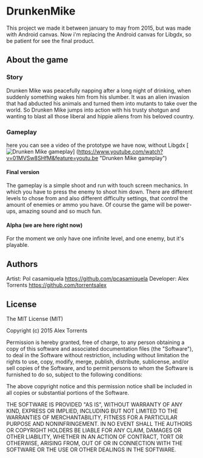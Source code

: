 # DrunkenMike

This project we made it between january to may from 2015, but was made with Android canvas.
Now i'm replacing the Android canvas for Libgdx, so be patient for see the final product.


## About the game 

### Story

Drunken Mike was peacefully napping after a long night of drinking, when suddenly something wakes him from his slumber.
It was an alien invasion that had abducted his animals and turned them into mutants to take over the world.
So Drunken Mike jumps into action with his trusty shotgun and wanting to blast all those liberal and hippie aliens
from his beloved country. 


### Gameplay

here you can see a video of the prototype we have now, without Libgdx
[![Drunken Mike gameplay](http://imgur.com/7WcU91p)]
(https://www.youtube.com/watch?v=01MVSw8SHfM&feature=youtu.be "Drunken Mike gameplay")

#### Final version

The gameplay is a simple shoot and run with touch screen mechanics. 
In which you have to press the enemy to shoot him down. There are different levels to chose from
and also different difficulty settings, that control the amount of enemies or ammo you have. 
Of course the game will be power-ups, amazing sound and so much fun. 

#### Alpha (we are here right now)

For the moment we only have one infinite level, and one enemy, but it's playable. 


## Authors

Artist: Pol casamiquela https://github.com/pcasamiquela
Developer: Alex Torrents https://github.com/torrentsalex


## License

The MIT License (MIT)

Copyright (c) 2015 Alex Torrents

Permission is hereby granted, free of charge, to any person obtaining a copy
of this software and associated documentation files (the "Software"), to deal
in the Software without restriction, including without limitation the rights
to use, copy, modify, merge, publish, distribute, sublicense, and/or sell
copies of the Software, and to permit persons to whom the Software is
furnished to do so, subject to the following conditions:

The above copyright notice and this permission notice shall be included in
all copies or substantial portions of the Software.

THE SOFTWARE IS PROVIDED "AS IS", WITHOUT WARRANTY OF ANY KIND, EXPRESS OR
IMPLIED, INCLUDING BUT NOT LIMITED TO THE WARRANTIES OF MERCHANTABILITY,
FITNESS FOR A PARTICULAR PURPOSE AND NONINFRINGEMENT. IN NO EVENT SHALL THE
AUTHORS OR COPYRIGHT HOLDERS BE LIABLE FOR ANY CLAIM, DAMAGES OR OTHER
LIABILITY, WHETHER IN AN ACTION OF CONTRACT, TORT OR OTHERWISE, ARISING FROM,
OUT OF OR IN CONNECTION WITH THE SOFTWARE OR THE USE OR OTHER DEALINGS IN
THE SOFTWARE.
